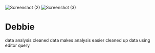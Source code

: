 ![Screenshot (2)](https://user-images.githubusercontent.com/86241275/122771623-5dbbbc80-d285-11eb-99b7-fb8c4de1953c.png)
![Screenshot (3)](https://user-images.githubusercontent.com/86241275/122771629-5f858000-d285-11eb-861a-f0a71cd468cf.png)
# Debbie
data analysis
cleaned data
makes analysis easier
cleaned up data using editor query

